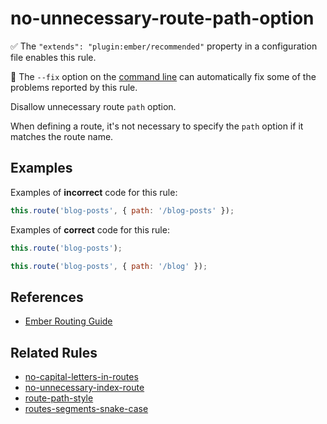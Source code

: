 # no-unnecessary-route-path-option

✅ The `"extends": "plugin:ember/recommended"` property in a configuration file enables this rule.

🔧 The `--fix` option on the [command line](https://eslint.org/docs/user-guide/command-line-interface#fixing-problems) can automatically fix some of the problems reported by this rule.

Disallow unnecessary route `path` option.

When defining a route, it's not necessary to specify the `path` option if it matches the route name.

## Examples

Examples of **incorrect** code for this rule:

```js
this.route('blog-posts', { path: '/blog-posts' });
```

Examples of **correct** code for this rule:

```js
this.route('blog-posts');
```

```js
this.route('blog-posts', { path: '/blog' });
```

## References

* [Ember Routing Guide](https://guides.emberjs.com/release/routing/)

## Related Rules

* [no-capital-letters-in-routes](no-capital-letters-in-routes.md)
* [no-unnecessary-index-route](no-unnecessary-index-route.md)
* [route-path-style](route-path-style.md)
* [routes-segments-snake-case](routes-segments-snake-case.md)
